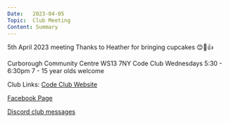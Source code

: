 ```yaml
---
Date:   2023-04-05
Topic:  Club Meeting
Content: Summary
---
```

5th April 2023 meeting
Thanks to Heather for bringing cupcakes 
😊🧁👍

Curborough Community Centre
WS13 7NY
Code Club
Wednesdays 5:30 - 6:30pm
7 - 15 year olds welcome

Club Links:
[Code Club Website](https://lichfield-code-club.github.io/)

[Facebook Page](https://www.facebook.com/LichfieldCoders)

[Discord club messages](https://discord.gg/szz6xGK)
